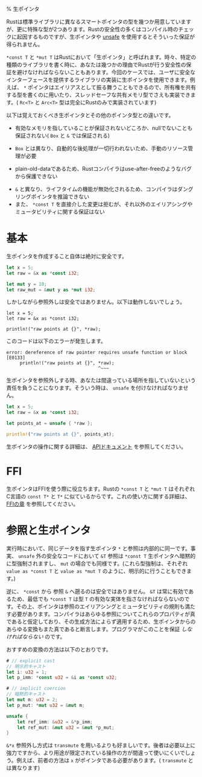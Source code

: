 % 生ポインタ
<!-- % Raw Pointers -->

<!-- Rust has a number of different smart pointer types in its standard library, but
there are two types that are extra-special. Much of Rust’s safety comes from
compile-time checks, but raw pointers don’t have such guarantees, and are
[unsafe][unsafe] to use. -->
Rustは標準ライブラリに異なるスマートポインタの型を幾つか用意していますが、更に特殊な型が2つあります。Rustの安全性の多くはコンパイル時のチェックに起因するものですが、生ポインタや [unsafe][unsafe] を使用するとそういった保証が得られません。

<!-- `*const T` and `*mut T` are called ‘raw pointers’ in Rust. Sometimes, when
writing certain kinds of libraries, you’ll need to get around Rust’s safety
guarantees for some reason. In this case, you can use raw pointers to implement
your library, while exposing a safe interface for your users. For example, `*`
pointers are allowed to alias, allowing them to be used to write
shared-ownership types, and even thread-safe shared memory types (the `Rc<T>`
and `Arc<T>` types are both implemented entirely in Rust). -->
`*const T` と `*mut T` はRustにおいて「生ポインタ」と呼ばれます。時々、特定の種類のライブラリを書く時に、あなたは幾つかの理由でRustが行う安全性の保証を避けなければならないこともあります。今回のケースでは、ユーザに安全なインターフェースを提供するライブラリの実装に生ポインタを使用できます。例えば、 `*` ポインタはエイリアスとして振る舞うこともできるので、所有権を共有する型を書くのに用いたり、スレッドセーフな共有メモリ型でさえも実装できます。( `Rc<T>` と `Arc<T>` 型は完全にRustのみで実装されています)

<!-- Here are some things to remember about raw pointers that are different than
other pointer types. They: -->
以下は覚えておくべき生ポインタとその他のポインタ型との違いです。

<!-- - are not guaranteed to point to valid memory and are not even
  guaranteed to be non-null (unlike both `Box` and `&`); -->
- 有効なメモリを指していることが保証されないどころか、nullでないことも保証されない( `Box` と `&` では保証される)
<!-- - do not have any automatic clean-up, unlike `Box`, and so require
  manual resource management; -->
- `Box` とは異なり、自動的な後処理が一切行われないため、手動のリソース管理が必要
<!-- - are plain-old-data, that is, they don't move ownership, again unlike
  `Box`, hence the Rust compiler cannot protect against bugs like
  use-after-free; -->
- plain-old-dataであるため、Rustコンパイラはuse-after-freeのようなバグから保護できない
<!-- - lack any form of lifetimes, unlike `&`, and so the compiler cannot
  reason about dangling pointers; and
- have no guarantees about aliasing or mutability other than mutation
  not being allowed directly through a `*const T`. -->
- `&` と異なり、ライフタイムの機能が無効化されるため、コンパイラはダングリングポインタを推論できない
- また、 `*const T` を直接介した変更は拒むが、それ以外のエイリアシングやミュータビリティに関する保証はない


<!-- # Basics -->
# 基本

<!-- Creating a raw pointer is perfectly safe: -->
生ポインタを作成すること自体は絶対に安全です。

```rust
let x = 5;
let raw = &x as *const i32;

let mut y = 10;
let raw_mut = &mut y as *mut i32;
```

<!-- However, dereferencing one is not. This won’t work: -->
しかしながら参照外しは安全ではありません。以下は動作しないでしょう。


```rust,ignore
let x = 5;
let raw = &x as *const i32;

println!("raw points at {}", *raw);
```

<!-- It gives this error: -->
このコードは以下のエラーが発生します。

```text
error: dereference of raw pointer requires unsafe function or block [E0133]
     println!("raw points at {}", *raw);
                                  ^~~~
```

<!-- When you dereference a raw pointer, you’re taking responsibility that it’s not
pointing somewhere that would be incorrect. As such, you need `unsafe`: -->
生ポインタを参照外しする時、あなたは間違っている場所を指していないという責任を負うことになります。そういう時は、 `unsafe` を付けなければなりません。

```rust
let x = 5;
let raw = &x as *const i32;

let points_at = unsafe { *raw };

println!("raw points at {}", points_at);
```

<!-- For more operations on raw pointers, see [their API documentation][rawapi]. -->
生ポインタの操作に関する詳細は、 [APIドキュメント][rawapi] を参照してください。

[unsafe]: unsafe.html
[rawapi]: ../std/primitive.pointer.html

# FFI

<!-- Raw pointers are useful for FFI: Rust’s `*const T` and `*mut T` are similar to
C’s `const T*` and `T*`, respectively. For more about this use, consult the
[FFI chapter][ffi]. -->
生ポインタはFFIを使う際に役立ちます。Rustの `*const T` と `*mut T` はそれぞれC言語の `const T*` と `T*` に似ているからです。これの使い方に関する詳細は、 [FFIの章][ffi] を参照してください。

[ffi]: ffi.html

<!-- # References and raw pointers -->
# 参照と生ポインタ

<!-- At runtime, a raw pointer `*` and a reference pointing to the same piece of
data have an identical representation. In fact, an `&T` reference will
implicitly coerce to an `*const T` raw pointer in safe code and similarly for
the `mut` variants (both coercions can be performed explicitly with,
respectively, `value as *const T` and `value as *mut T`). -->
実行時において、同じデータを指す生ポインタ `*` と参照は内部的に同一です。事実、 `unsafe` 外の安全なコードにおいて `&T` 参照は `*const T` 生ポインタへ暗黙的に型強制されますし、 `mut` の場合でも同様です。(これら型強制は、それぞれ `value as *const T` と `value as *mut T` のように、明示的に行うこともできます。)

<!-- Going the opposite direction, from `*const` to a reference `&`, is not safe. A
`&T` is always valid, and so, at a minimum, the raw pointer `*const T` has to
point to a valid instance of type `T`. Furthermore, the resulting pointer must
satisfy the aliasing and mutability laws of references. The compiler assumes
these properties are true for any references, no matter how they are created,
and so any conversion from raw pointers is asserting that they hold. The
programmer *must* guarantee this. -->
逆に、 `*const` から 参照 `&` へ遡るのは安全ではありません。 `&T` は常に有効であるため、最低でも `*const T` は型 `T` の有効な実体を指さなければならないのです。その上、ポインタは参照のエイリアシングとミュータビリティの規則も満たす必要があります。コンパイラはあらゆる参照についてこれらのプロパティが真であると仮定しており、その生成方法によらず適用するため、生ポインタからのあらゆる変換もまた真であると断言します。プログラマがこのことを保証 *しなければならない* のです。

<!-- The recommended method for the conversion is: -->
おすすめの変換の方法は以下のとおりです。
```rust
# // explicit cast
// 明示的キャスト
let i: u32 = 1;
let p_imm: *const u32 = &i as *const u32;

# // implicit coercion
// 暗黙的キャスト
let mut m: u32 = 2;
let p_mut: *mut u32 = &mut m;

unsafe {
    let ref_imm: &u32 = &*p_imm;
    let ref_mut: &mut u32 = &mut *p_mut;
}
```

<!-- The `&*x` dereferencing style is preferred to using a `transmute`. The latter
is far more powerful than necessary, and the more restricted operation is
harder to use incorrectly; for example, it requires that `x` is a pointer
(unlike `transmute`). -->
`&*x` 参照外し方式は `transmute` を用いるよりも好ましいです。後者は必要以上に強力ですから、より用途が限定されている操作の方が間違って使いにくいでしょう。例えば、前者の方法は `x` がポインタである必要があります。( `transmute` とは異なります)
